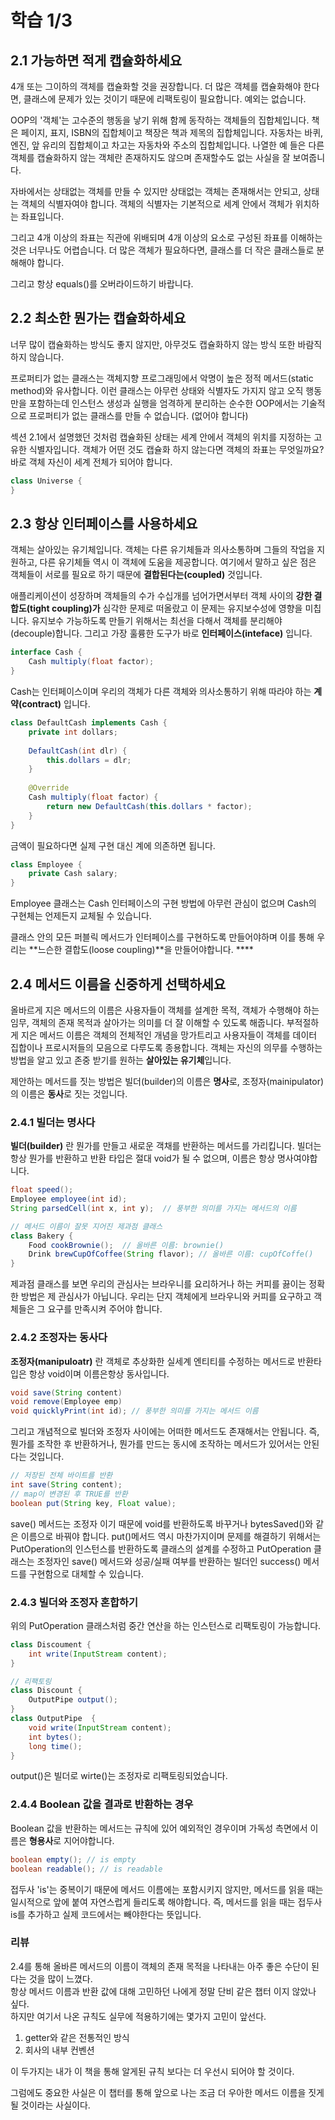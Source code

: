 # 학습 1/3

## 2.1 가능하면 적게 캡슐화하세요

4개 또는 그이하의 객체를 캡슐화할 것을 권장합니다. 더 많은 객체를 캡슐화해야 한다면, 클래스에 문제가 있는 것이기 때문에 리팩토링이 필요합니다. 예외는 없습니다.

OOP의 '객체'는 고수준의 행동을 낳기 위해 함께 동작하는 객체들의 집합체입니다. 
책은 페이지, 표지, ISBN의 집합체이고 책장은 책과 제목의 집합체입니다. 자동차는 바퀴,엔진, 앞 유리의 집합체이고 차고는 자동차와 주소의 집합체입니다. 나열한 예 들은 다른 객체를 캡슐화하지 않는 객체란 존재하지도 않으며 존재할수도 없는 사실을 잘 보여줍니다.

자바에서는 상태없는 객체를 만들 수 있지만
상태없는 객체는 존재해서는 안되고, 상태는 객체의 식별자여야 합니다.
객체의 식별자는 기본적으로 세계 안에서 객체가 위치하는 좌표입니다.

그리고 4개 이상의 좌표는 직관에 위배되며 4개 이상의 요소로 구성된 좌표를 이해하는 것은 너무나도 어렵습니다. 더 많은 객체가 필요하다면, 클래스를 더 작은 클래스들로 분해해야 합니다.

그리고 항상 equals()를 오버라이드하기 바랍니다.

## 2.2 최소한 뭔가는 캡슐화하세요

너무 많이 캡슐화하는 방식도 좋지 않지만, 아무것도 캡슐화하지 않는 방식 또한 바람직하지 않습니다.

프로퍼티가 없는 클래스는 객체지향 프로그래밍에서 악명이 높은 정적 메서드(static method)와 유사합니다. 이런 클래스는 아무런 상태와 식별자도 가지지 않고 오직 행동만을 포함하는데 인스턴스 생성과 실행을 엄격하게 분리하는 순수한 OOP에서는 기술적으로 프로퍼티가 없는 클래스를 만들 수 없습니다. (없어야 합니다)

섹션 2.1에서 설명했던 것처럼 캡슐화된 상태는 세계 안에서 객체의 위치를 지정하는 고유한 식별자입니다. 객체가 어떤 것도 캡슐화 하지 않는다면 객체의 좌표는 무엇일까요? 바로 객체 자신이 세계 전체가 되어야 합니다.

```java
class Universe {
}
```

## 2.3 항상 인터페이스를 사용하세요

객체는 살아있는 유기체입니다. 객체는 다른 유기체들과 의사소통하며 그들의 작업을 지원하고, 다른 유기체들 역시 이 객체에 도움을 제공합니다. 여기에서 말하고 싶은 점은 객체들이 서로를 필요로 하기 때문에 **결합된다는(coupled)** 것입니다.

애플리케이션이 성장하며 객체들의 수가 수십개를 넘어가면서부터 객체 사이의 **강한 결합도(tight coupling)가** 심각한 문제로 떠올랐고 이 문제는 유지보수성에 영향을 미칩니다.
유지보수 가능하도록 만들기 위해서는 최선을 다해서 객체를 분리해야(decouple)합니다.
그리고 가장 훌륭한 도구가 바로 **인터페이스(inteface)** 입니다.

```java
interface Cash { 
    Cash multiply(float factor);
}
```

Cash는 인터페이스이며 우리의 객체가 다른 객체와 의사소통하기 위해 따라야 하는 **계약(contract)** 입니다.

```java
class DefaultCash implements Cash { 
    private int dollars;
    
    DefaultCash(int dlr) { 
        this.dollars = dlr; 
    }
    
    @Override
    Cash multiply(float factor) { 
        return new DefaultCash(this.dollars * factor); 
    }
}
```

금액이 필요하다면 실제 구현 대신 계에 의존하면 됩니다.

```java
class Employee { 
    private Cash salary;
}
```

Employee 클래스는 Cash 인터페이스의 구현 방법에 아무런 관심이 없으며 Cash의 구현체는 언제든지 교체될 수 있습니다. 

클래스 안의 모든 퍼블릭 메서드가 인터페이스를 구현하도록 만들어야하며 이를 통해 우리는 **느슨한 결합도(loose coupling)**을 만들어야합니다. ****

## 2.4 메서드 이름을 신중하게 선택하세요

올바르게 지은 메서드의 이름은 사용자들이 객체를 설계한 목적, 객체가 수행해야 하는 임무, 객체의 존재 목적과 살아가는 의미를 더 잘 이해할 수 있도록 해줍니다. 부적절하게 지은 메서드 이름은 객체의 전체적인 개념을 망가트리고 사용자들이 객체를 데이터 집합이나 프로시저들의 모음으로 다루도록 종용합니다.
객체는 자신의 의무를 수행하는 방법을 알고 있고 존중 받기를 원하는 **살아있는 유기체**입니다.

제안하는 메서드를 짓는 방법은 빌더(builder)의 이름은 **명사**로, 조정자(mainipulator)의 이름은 **동사**로 짓는 것입니다.

### 2.4.1 빌더는 명사다

**빌더(builder)** 란 뭔가를 만들고 새로운 객채를 반환하는 메서드를 가리킵니다. 빌더는 항상 뭔가를 반환하고 반환 타입은 절대 void가 될 수 없으며, 이름은 항상 명사여야합니다.

```java
float speed();
Employee employee(int id);
String parsedCell(int x, int y);  // 풍부한 의미를 가지는 메서드의 이름

// 메서드 이름이 잘못 지어진 제과점 클래스
class Bakery { 
    Food cookBrownie();  // 올바른 이름: brownie() 
    Drink brewCupOfCoffee(String flavor); // 올바른 이름: cupOfCoffe() 
}
```

제과점 클래스를 보면 우리의 관심사는 브라우니를 요리하거나 하는 커피를 끓이는 정확한 방법은 제 관심사가 아닙니다. 우리는 단지 객체에게 브라우니와 커피를 요구하고 객체들은 그 요구를 만족시켜 주어야 합니다.

### 2.4.2 조정자는 동사다

**조정자(manipuloatr)** 란 객체로 추상화한 실세계 엔티티를 수정하는 메서드로 반환타입은 항상 void이며 이름은항상 동사입니다.

```java
void save(String content)
void remove(Employee emp)
void quicklyPrint(int id); // 풍부한 의미를 가지는 메서드 이름
```

그리고 개념적으로 빌더와 조정자 사이에는 어떠한 메서드도 존재해서는 안됩니다. 즉, 뭔가를 조작한 후 반환하거나, 뭔가를 만드는 동시에 조작하는 메서드가 있어서는 안된다는 것입니다.

```java
// 저장된 전체 바이트를 반환
int save(String content); 
// map이 변경된 후 TRUE를 반환
boolean put(String key, Float value);
```

save() 메서드는 조정자 이기 때문에 void를 반환하도록 바꾸거나 bytesSaved()와 같은 이름으로 바꿔야 합니다. put()메서드 역시 마찬가지이며 문제를 해결하기 위해서는 PutOperation의 인스턴스를 반환하도록 클래스의 설계를 수정하고 PutOperation 클래스는 조정자인 save() 메서드와 성공/실패 여부를 반환하는 빌더인 success() 메서드를 구현함으로 대체할 수 있습니다.

### 2.4.3 빌더와 조정자 혼합하기

위의 PutOperation 클래스처럼 중간 연산을 하는 인스턴스로 리팩토링이 가능합니다.

```java
class Discoument { 
    int write(InputStream content);
}

// 리팩토링
class Discount { 
    OutputPipe output();
}
class OutputPipe  { 
    void write(InputStream content);
    int bytes();
    long time();
}
```

output()은 빌더로 wirte()는 조정자로 리팩토링되었습니다.

### 2.4.4 Boolean 값을 결과로 반환하는 경우

Boolean 값을 반환하는 메서드는 규칙에 있어 예외적인 경우이며 가독성 측면에서 이름은 **형용사**로 지어야합니다.

```java
boolean empty(); // is empty
boolean readable(); // is readable
```

접두사 'is'는 중복이기 때문에 메서드 이름에는 포함시키지 않지만, 메서드를 읽을 때는 일시적으로 앞에 붙여 자연스럽게 들리도록 해야합니다. 즉, 메서드를 읽을 때는 접두사 is를 추가하고 실제 코드에서는 빼야한다는 뜻입니다.

### 리뷰

2.4를 통해 올바른 메서드의 이름이 객체의 존재 목적을 나타내는 아주 좋은 수단이 된다는 것을 많이 느꼈다.  
항상 메서드 이름과 반환 값에 대해 고민하던 나에게 정말 단비 같은 챕터 이지 않았나 싶다.  
하지만 여기서 나온 규칙도 실무에 적용하기에는 몇가지 고민이 앞선다. 

1. getter와 같은 전통적인 방식
2. 회사의 내부 컨벤션

이 두가지는 내가 이 책을 통해 알게된 규칙 보다는 더 우선시 되어야 할 것이다.  

그럼에도 중요한 사실은 이 챕터를 통해 앞으로 나는 조금 더 우아한 메서드 이름을 짓게 될 것이라는 사실이다.
